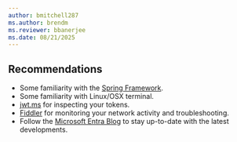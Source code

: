 ```yaml
---
author: bmitchell287
ms.author: brendm
ms.reviewer: bbanerjee
ms.date: 08/21/2025
---
```


## Recommendations

- Some familiarity with the [Spring Framework](https://spring.io/).
- Some familiarity with Linux/OSX terminal.
- [jwt.ms](https://jwt.ms) for inspecting your tokens.
- [Fiddler](https://www.telerik.com/fiddler) for monitoring your network activity and troubleshooting.
- Follow the [Microsoft Entra Blog](https://techcommunity.microsoft.com/category/microsoft-entra/blog/microsoft-entra-blog) to stay up-to-date with the latest developments.
